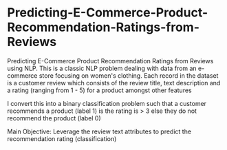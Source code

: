 # Predicting-E-Commerce-Product-Recommendation-Ratings-from-Reviews
Predicting E-Commerce Product Recommendation Ratings from Reviews using NLP.
This is a classic NLP problem dealing with data from an e-commerce store focusing on women's clothing. Each record in the dataset is a customer review which consists of the review title, text description and a rating (ranging from 1 - 5) for a product amongst other features

I convert this into a binary classification problem such that a customer recommends a product (label 1) is the rating is > 3 else they do not recommend the product (label 0)

Main Objective: Leverage the review text attributes to predict the recommendation rating (classification)
